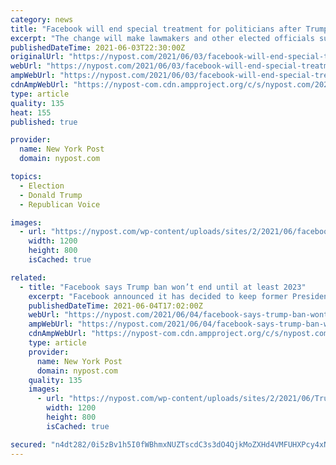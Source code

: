 ```yaml
---
category: news
title: "Facebook will end special treatment for politicians after Trump ban"
excerpt: "The change will make lawmakers and other elected officials subject to the same moderation rules as everybody else — including ones requiring fact-checking and forbidding bullying."
publishedDateTime: 2021-06-03T22:30:00Z
originalUrl: "https://nypost.com/2021/06/03/facebook-will-end-special-treatment-for-politicians-after-trump-ban/"
webUrl: "https://nypost.com/2021/06/03/facebook-will-end-special-treatment-for-politicians-after-trump-ban/"
ampWebUrl: "https://nypost.com/2021/06/03/facebook-will-end-special-treatment-for-politicians-after-trump-ban/amp/"
cdnAmpWebUrl: "https://nypost-com.cdn.ampproject.org/c/s/nypost.com/2021/06/03/facebook-will-end-special-treatment-for-politicians-after-trump-ban/amp/"
type: article
quality: 135
heat: 155
published: true

provider:
  name: New York Post
  domain: nypost.com

topics:
  - Election
  - Donald Trump
  - Republican Voice

images:
  - url: "https://nypost.com/wp-content/uploads/sites/2/2021/06/facebook-change.jpg?quality=90&strip=all&w=1200"
    width: 1200
    height: 800
    isCached: true

related:
  - title: "Facebook says Trump ban won’t end until at least 2023"
    excerpt: "Facebook announced it has decided to keep former President Donald Trump blocked from its social media platforms for two years."
    publishedDateTime: 2021-06-04T17:02:00Z
    webUrl: "https://nypost.com/2021/06/04/facebook-says-trump-ban-wont-end-until-at-least-2023/"
    ampWebUrl: "https://nypost.com/2021/06/04/facebook-says-trump-ban-wont-end-until-at-least-2023/amp/"
    cdnAmpWebUrl: "https://nypost-com.cdn.ampproject.org/c/s/nypost.com/2021/06/04/facebook-says-trump-ban-wont-end-until-at-least-2023/amp/"
    type: article
    provider:
      name: New York Post
      domain: nypost.com
    quality: 135
    images:
      - url: "https://nypost.com/wp-content/uploads/sites/2/2021/06/Trump-FB-inset.jpg?quality=90&strip=all&w=1200"
        width: 1200
        height: 800
        isCached: true

secured: "n4dt282/0i5zBv1h5I0fWBhmxNUZTscdC3s3dO4QjkMoZXHd4VMFUHXPcy4xNQK6kAcxIwkLXehbAvAXxSCRNVFaOUpbti4NWszLq2wLkrTvj4Hp0dVLh0Emx8OKC8joRJuZFv4RWuW0sKdrA+Fa+GC8NEIeRxC5AEp69ieyjwFwKMknLMLqBm1NNYOTFqhc5dnP0XEjDE0GIJDQF2kByfih29mm4Mic6jolJsxDvk5hjlPF8f/ydj8CPQWihV95p4F3+F+NBfgPv2u1M6MQjGGN3cS6pSwV/zeJaWPQ2LynsSY8mBCgliCk8NplDG61QuTVm69xtEQvNvhcvJu4LunzLlB2UIWESrnzw19NMEE=;k4jeklCskauzuN9JHHUoBw=="
---
```


